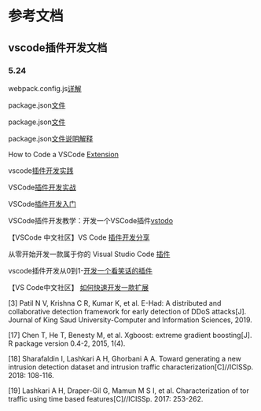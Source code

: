 # 参考文档

## vscode插件开发文档

### 5.24

webpack.config.js[详解](https://www.jianshu.com/p/28c03e80f001)

package.json[文件](https://www.jianshu.com/p/b3b8c3953e79)

package.json[文件](https://javascript.ruanyifeng.com/nodejs/packagejson.html#toc8)

package.json[文件说明解释](https://www.jianshu.com/p/b3d86ddfd555)

How to Code a VSCode [Extension](https://www.youtube.com/watch?v=a5DX5pQ9p5M)

vscode[插件开发实践](https://www.jianshu.com/p/a276ee130854)

VSCode[插件开发实战](https://zhuanlan.zhihu.com/p/71693080?from_voters_page=true)

VSCode[插件开发入门](https://zhuanlan.zhihu.com/p/99198980)

VSCode插件开发教学：开发一个VSCode插件[vstodo](https://www.bilibili.com/video/BV1Kv4y1f7R9?from=search&seid=9994916377836948469)

【VSCode 中文社区】VS Code [插件开发分享](https://www.bilibili.com/video/BV1pf4y1979a/?spm_id_from=333.788.recommend_more_video.0)

从零开始开发一款属于你的 Visual Studio Code [插件](https://www.bilibili.com/video/BV1CJ411v7CU/?spm_id_from=333.788.recommend_more_video.2)

vscode插件开发从0到1-[开发一个看笑话的插件](https://www.bilibili.com/video/BV1Vh411d7wp/?spm_id_from=333.788.recommend_more_video.1)

【VS Code中文社区】 [如何快速开发一款扩展](https://www.bilibili.com/video/BV1Jt4y1Y7wr/?spm_id_from=333.788.recommend_more_video.2)

[3]  Patil N V, Krishna C R, Kumar K, et al. E-Had: A distributed and collaborative detection framework for early detection of DDoS attacks[J]. Journal of King Saud University-Computer and Information Sciences, 2019.

[17] Chen T, He T, Benesty M, et al. Xgboost: extreme gradient boosting[J]. R package version 0.4-2, 2015, 1(4).

[18]  Sharafaldin I, Lashkari A H, Ghorbani A A. Toward generating a new intrusion detection dataset and intrusion traffic characterization[C]//ICISSp. 2018: 108-116.

[19] Lashkari A H, Draper-Gil G, Mamun M S I, et al. Characterization of tor traffic using time based features[C]//ICISSp. 2017: 253-262.
